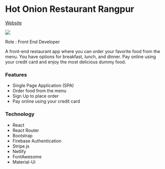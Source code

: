 # Hot Onion Restaurant Rangpur

[Website](https://hot-onion-restaurant-rangpur.web.app/)

<img src="https://i.ibb.co/BLphsZT/hot-onion-restaurant-rangpur-web-app-order-Summary-1.png">

Role : Front End Developer

A front-end restaurant app where you can order your favorite food from the menu. You have options for breakfast, lunch, and dinner. Pay online using your credit card and enjoy the most delicious dummy food.

### Features
- Single Page Application (SPA)
- Order food from the menu
- Sign Up to place order
- Pay online using your credit card

### Technology
- React
- React Router
- Bootstrap
- Firebase Authentication
- Stripe.js
- Netlify
- FontAwesome
- Material-Ui
